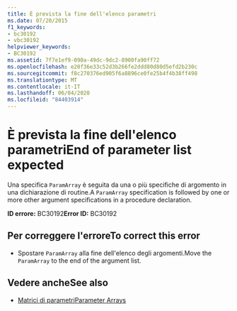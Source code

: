 ```yaml
---
title: È prevista la fine dell'elenco parametri
ms.date: 07/20/2015
f1_keywords:
- bc30192
- vbc30192
helpviewer_keywords:
- BC30192
ms.assetid: 7f7e1ef9-090a-49dc-9dc2-8900fa90ff72
ms.openlocfilehash: e20f36e33c52d3b266fe2ddd80d80d5efd2b230c
ms.sourcegitcommit: f8c270376ed905f6a8896ce0fe25b4f4b38ff498
ms.translationtype: MT
ms.contentlocale: it-IT
ms.lasthandoff: 06/04/2020
ms.locfileid: "84403914"
---
```

# <a name="end-of-parameter-list-expected"></a><span data-ttu-id="ff476-102">È prevista la fine dell'elenco parametri</span><span class="sxs-lookup"><span data-stu-id="ff476-102">End of parameter list expected</span></span>
<span data-ttu-id="ff476-103">Una specifica `ParamArray` è seguita da una o più specifiche di argomento in una dichiarazione di routine.</span><span class="sxs-lookup"><span data-stu-id="ff476-103">A `ParamArray` specification is followed by one or more other argument specifications in a procedure declaration.</span></span>  
  
 <span data-ttu-id="ff476-104">**ID errore:** BC30192</span><span class="sxs-lookup"><span data-stu-id="ff476-104">**Error ID:** BC30192</span></span>  
  
## <a name="to-correct-this-error"></a><span data-ttu-id="ff476-105">Per correggere l'errore</span><span class="sxs-lookup"><span data-stu-id="ff476-105">To correct this error</span></span>  
  
- <span data-ttu-id="ff476-106">Spostare `ParamArray` alla fine dell'elenco degli argomenti.</span><span class="sxs-lookup"><span data-stu-id="ff476-106">Move the `ParamArray` to the end of the argument list.</span></span>  
  
## <a name="see-also"></a><span data-ttu-id="ff476-107">Vedere anche</span><span class="sxs-lookup"><span data-stu-id="ff476-107">See also</span></span>

- [<span data-ttu-id="ff476-108">Matrici di parametri</span><span class="sxs-lookup"><span data-stu-id="ff476-108">Parameter Arrays</span></span>](../programming-guide/language-features/procedures/parameter-arrays.md)
